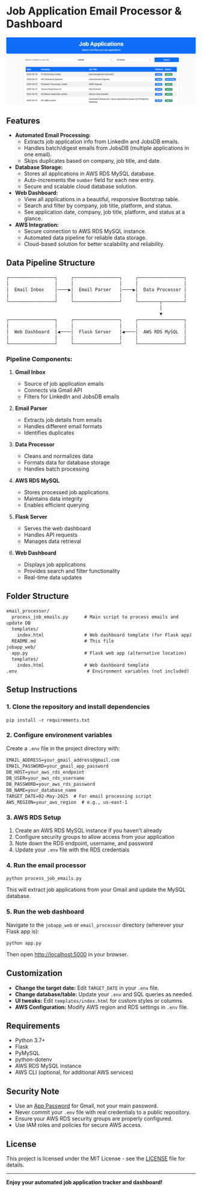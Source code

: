 # Job Application Email Processor & Dashboard

![Dashboard Preview](dashboard.png)

## Features
- **Automated Email Processing:**
  - Extracts job application info from LinkedIn and JobsDB emails.
  - Handles batch/digest emails from JobsDB (multiple applications in one email).
  - Skips duplicates based on company, job title, and date.
- **Database Storage:**
  - Stores all applications in AWS RDS MySQL database.
  - Auto-increments the `number` field for each new entry.
  - Secure and scalable cloud database solution.
- **Web Dashboard:**
  - View all applications in a beautiful, responsive Bootstrap table.
  - Search and filter by company, job title, platform, and status.
  - See application date, company, job title, platform, and status at a glance.
- **AWS Integration:**
  - Secure connection to AWS RDS MySQL instance.
  - Automated data pipeline for reliable data storage.
  - Cloud-based solution for better scalability and reliability.

## Data Pipeline Structure
```
┌─────────────────┐     ┌─────────────────┐     ┌─────────────────┐
│                 │     │                 │     │                 │
│  Email Inbox    │────▶│  Email Parser   │────▶│  Data Processor │
│                 │     │                 │     │                 │
└─────────────────┘     └─────────────────┘     └────────┬────────┘
                                                         │
                                                         ▼
┌─────────────────┐     ┌─────────────────┐     ┌─────────────────┐
│                 │     │                 │     │                 │
│  Web Dashboard  │◀────│  Flask Server   │◀────│  AWS RDS MySQL  │
│                 │     │                 │     │                 │
└─────────────────┘     └─────────────────┘     └─────────────────┘
```

### Pipeline Components:
1. **Gmail Inbox**
   - Source of job application emails
   - Connects via Gmail API
   - Filters for LinkedIn and JobsDB emails

2. **Email Parser**
   - Extracts job details from emails
   - Handles different email formats
   - Identifies duplicates

3. **Data Processor**
   - Cleans and normalizes data
   - Formats data for database storage
   - Handles batch processing

4. **AWS RDS MySQL**
   - Stores processed job applications
   - Maintains data integrity
   - Enables efficient querying

5. **Flask Server**
   - Serves the web dashboard
   - Handles API requests
   - Manages data retrieval

6. **Web Dashboard**
   - Displays job applications
   - Provides search and filter functionality
   - Real-time data updates

## Folder Structure
```
email_processor/
  process_job_emails.py      # Main script to process emails and update DB
  templates/
    index.html               # Web dashboard template (for Flask app)
  README.md                  # This file
jobapp_web/
  app.py                     # Flask web app (alternative location)
  templates/
    index.html               # Web dashboard template
.env                          # Environment variables (not included)
```

## Setup Instructions

### 1. Clone the repository and install dependencies
```
pip install -r requirements.txt
```

### 2. Configure environment variables
Create a `.env` file in the project directory with:
```
EMAIL_ADDRESS=your_gmail_address@gmail.com
EMAIL_PASSWORD=your_gmail_app_password
DB_HOST=your_aws_rds_endpoint
DB_USER=your_aws_rds_username
DB_PASSWORD=your_aws_rds_password
DB_NAME=your_database_name
TARGET_DATE=02-May-2025  # For email processing script
AWS_REGION=your_aws_region  # e.g., us-east-1
```

### 3. AWS RDS Setup
1. Create an AWS RDS MySQL instance if you haven't already
2. Configure security groups to allow access from your application
3. Note down the RDS endpoint, username, and password
4. Update your `.env` file with the RDS credentials

### 4. Run the email processor
```
python process_job_emails.py
```
This will extract job applications from your Gmail and update the MySQL database.

### 5. Run the web dashboard
Navigate to the `jobapp_web` or `email_processor` directory (wherever your Flask app is):
```
python app.py
```
Then open [http://localhost:5000](http://localhost:5000) in your browser.

## Customization
- **Change the target date:** Edit `TARGET_DATE` in your `.env` file.
- **Change database/table:** Update your `.env` and SQL queries as needed.
- **UI tweaks:** Edit `templates/index.html` for custom styles or columns.
- **AWS Configuration:** Modify AWS region and RDS settings in `.env` file.

## Requirements
- Python 3.7+
- Flask
- PyMySQL
- python-dotenv
- AWS RDS MySQL instance
- AWS CLI (optional, for additional AWS services)

## Security Note
- Use an [App Password](https://support.google.com/accounts/answer/185833) for Gmail, not your main password.
- Never commit your `.env` file with real credentials to a public repository.
- Ensure your AWS RDS security groups are properly configured.
- Use IAM roles and policies for secure AWS access.

## License
This project is licensed under the MIT License - see the [LICENSE](LICENSE) file for details.

---

**Enjoy your automated job application tracker and dashboard!** 
